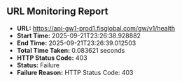 ## URL Monitoring Report

- **URL:** https://api-gw1-prod1.fisglobal.com/gw/v1/health
- **Start Time:** 2025-09-21T23:26:38.928882
- **End Time:** 2025-09-21T23:26:39.012503
- **Total Time Taken:** 0.083621 seconds
- **HTTP Status Code:** 403
- **Status:** Failure
- **Failure Reason:** HTTP Status Code: 403
